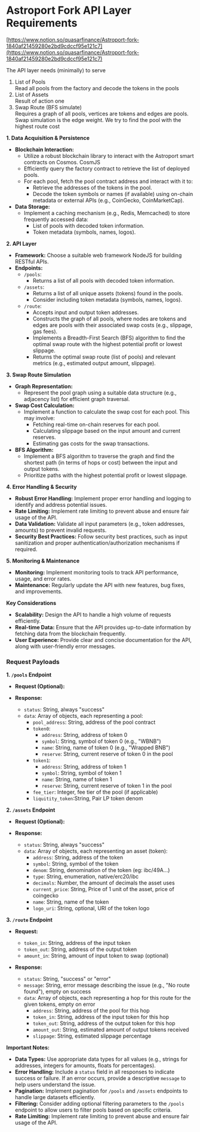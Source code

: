 # Astroport Fork API Layer Requirements

[https://www.notion.so/quasarfinance/Astroport-fork-1840af21459280e2bd9cdccf95e121c7](https://www.notion.so/quasarfinance/Astroport-fork-1840af21459280e2bd9cdccf95e121c7)

The API layer needs (minimally) to serve

1. List of Pools  
   Read all pools from the factory and decode the tokens in the pools  
2. List of Assets  
   Result of action one  
3. Swap Route (BFS simulate)  
   Requires a graph of all pools, vertices are tokens and edges are pools. Swap simulation is the edge weight. We try to find the pool with the highest route cost

**1\. Data Acquisition & Persistence**

* **Blockchain Interaction:**  
  * Utilize a robust blockchain library to interact with the Astroport smart contracts on Cosmos. CosmJS  
  * Efficiently query the factory contract to retrieve the list of deployed pools.  
  * For each pool, fetch the pool contract address and interact with it to:  
    * Retrieve the addresses of the tokens in the pool.  
    * Decode the token symbols or names (if available) using on-chain metadata or external APIs (e.g., CoinGecko, CoinMarketCap).  
* **Data Storage:**  
  * Implement a caching mechanism (e.g., Redis, Memcached) to store frequently accessed data:  
    * List of pools with decoded token information.  
    * Token metadata (symbols, names, logos).

**2\. API Layer**

* **Framework:** Choose a suitable web framework NodeJS for building RESTful APIs.  
* **Endpoints:**  
  * `/pools`:  
    * Returns a list of all pools with decoded token information.  
  * `/assets`:  
    * Returns a list of all unique assets (tokens) found in the pools.  
    * Consider including token metadata (symbols, names, logos).  
  * `/route`:  
    * Accepts input and output token addresses.  
    * Constructs the graph of all pools, where nodes are tokens and edges are pools with their associated swap costs (e.g., slippage, gas fees).  
    * Implements a Breadth-First Search (BFS) algorithm to find the optimal swap route with the highest potential profit or lowest slippage.  
    * Returns the optimal swap route (list of pools) and relevant metrics (e.g., estimated output amount, slippage).

**3\. Swap Route Simulation**

* **Graph Representation:**  
  * Represent the pool graph using a suitable data structure (e.g., adjacency list) for efficient graph traversal.  
* **Swap Cost Calculation:**  
  * Implement a function to calculate the swap cost for each pool. This may involve:  
    * Fetching real-time on-chain reserves for each pool.  
    * Calculating slippage based on the input amount and current reserves.  
    * Estimating gas costs for the swap transactions.  
* **BFS Algorithm:**  
  * Implement a BFS algorithm to traverse the graph and find the shortest path (in terms of hops or cost) between the input and output tokens.  
  * Prioritize paths with the highest potential profit or lowest slippage.

**4\. Error Handling & Security**

* **Robust Error Handling:** Implement proper error handling and logging to identify and address potential issues.  
* **Rate Limiting:** Implement rate limiting to prevent abuse and ensure fair usage of the API.  
* **Data Validation:** Validate all input parameters (e.g., token addresses, amounts) to prevent invalid requests.  
* **Security Best Practices:** Follow security best practices, such as input sanitization and proper authentication/authorization mechanisms if required.

**5\. Monitoring & Maintenance**

* **Monitoring:** Implement monitoring tools to track API performance, usage, and error rates.  
* **Maintenance:** Regularly update the API with new features, bug fixes, and improvements.

**Key Considerations**

* **Scalability:** Design the API to handle a high volume of requests efficiently.  
* **Real-time Data:** Ensure that the API provides up-to-date information by fetching data from the blockchain frequently.  
* **User Experience:** Provide clear and concise documentation for the API, along with user-friendly error messages.

### Request Payloads

**1\. `/pools` Endpoint**

* **Request (Optional):**  
* **Response:**

  * `status`: String, always "success"  
  * `data`: Array of objects, each representing a pool:  
    * `pool_address`: String, address of the pool contract  
    * `token0`:  
      * `address`: String, address of token 0  
      * `symbol`: String, symbol of token 0 (e.g., "WBNB")  
      * `name`: String, name of token 0 (e.g., "Wrapped BNB") 
      * `reserve`: String, current reserve of token 0 in the pool
    * `token1`:  
      * `address`: String, address of token 1  
      * `symbol`: String, symbol of token 1
      * `name`: String, name of token 1
      * `reserve`: String, current reserve of token 1 in the pool
    * `fee_tier`: Integer, fee tier of the pool (if applicable)
    * `liquitity_token`:String, Pair LP token denom

**2\. `/assets` Endpoint**

* **Request (Optional):**  
* **Response:**

  * `status`: String, always "success"  
  * `data`: Array of objects, each representing an asset (token):  
    * `address`: String, address of the token  
    * `symbol`: String, symbol of the token  
    * `denom`: String, denomination of the token (eg: ibc/49A…)  
    * `type`: String, enumeration, native/erc20/ibc  
    * `decimals`: Number, the amount of decimals the asset uses  
    * `current_price`: String, Price of 1 unit of the asset, price of coingecko  
    * `name`: String, name of the token  
    * `logo_uri`: String, optional, URI of the token logo

**3\. `/route` Endpoint**

* **Request:**

  * `token_in`: String, address of the input token  
  * `token_out`: String, address of the output token  
  * `amount_in`: String, amount of input token to swap (optional)  
* **Response:**

  * `status`: String, "success" or "error"
  * `message`: String, error message describing the issue (e.g., "No route found"), empty on success
  * `data`: Array of objects, each representing a hop for this route for the given tokens, empty on error 
    * `address`: String, address of the pool for this hop  
    * `token_in`: String, address of the input token for this hop  
    * `token_out`: String, address of the output token for this hop  
    * `amount_out`: String, estimated amount of output tokens received  
    * `slippage`: String, estimated slippage percentage

**Important Notes:**

* **Data Types:** Use appropriate data types for all values (e.g., strings for addresses, integers for amounts, floats for percentages).  
* **Error Handling:** Include a `status` field in all responses to indicate success or failure. If an error occurs, provide a descriptive `message` to help users understand the issue.  
* **Pagination:** Implement pagination for `/pools` and `/assets` endpoints to handle large datasets efficiently.  
* **Filtering:** Consider adding optional filtering parameters to the `/pools` endpoint to allow users to filter pools based on specific criteria.  
* **Rate Limiting:** Implement rate limiting to prevent abuse and ensure fair usage of the API.

